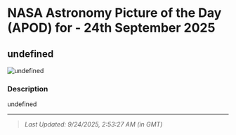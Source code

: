 
# NASA Astronomy Picture of the Day (APOD) for - 24th September 2025
## undefined

![undefined](undefined)

### Description
undefined

---
> _Last Updated: 9/24/2025, 2:53:27 AM (in GMT)_
